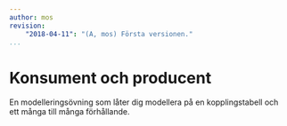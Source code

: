 ```yaml
---
author: mos
revision:
    "2018-04-11": "(A, mos) Första versionen."
...
```

Konsument och producent
=======================

En modelleringsövning som låter dig modellera på en kopplingstabell och ett många till många förhållande.


<!--
Beskrivning
-----------------------


I databasen skall det finnas produkter som är skapade, dessa produkter har egenskaper som beskrivs i en teststräng samt ett antal i hur många produkter som skapats. Man kan se det som en maskin som skapar små plastankor i olika färger och storlekar och varje produktionsomgång levererar ett antal ankor av samma typ, det producerade antalet läggs i en tabell för skapade produkter. Varje skapad anktyp har ett eget produktnummer.

Konsumenten kan beställa skapade produkter som har vissa egenskaper, dessa beställningar sparas undan där en beställning motsvarar ett visst antal av en produkt.

-->


<!--
Lösningsförslag
-----------------------

Följande lösningsförslag finns, klicka på dem för att visa dem.
-->
